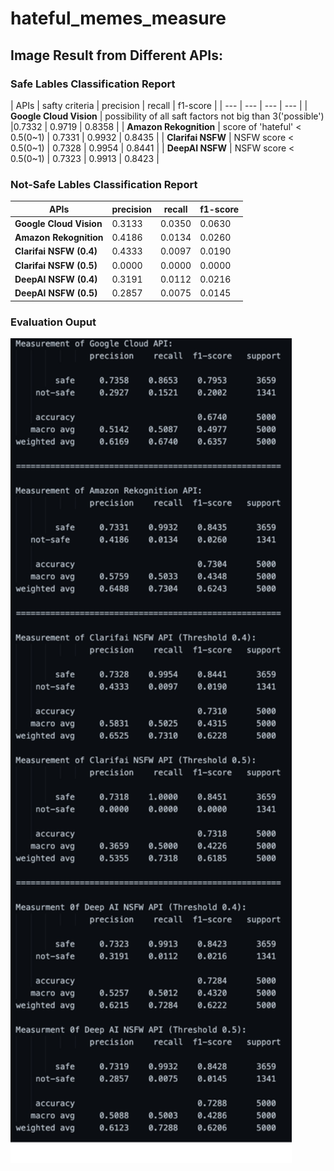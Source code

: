 # hateful_memes_measure
 
## Image Result from Different APIs:

### Safe Lables Classification Report
| APIs | safty criteria | precision | recall | f1-score | 
| --- | --- | --- | --- |
| **Google Cloud Vision** | possibility of all saft factors not big than 3('possible') |0.7332 | 0.9719 | 0.8358 |
| **Amazon Rekognition** | score of 'hateful' < 0.5(0\~1) | 0.7331 | 0.9932 | 0.8435 |
| **Clarifai NSFW**  | NSFW score < 0.5(0\~1) | 0.7328 | 0.9954 | 0.8441 |
| **DeepAI NSFW** | NSFW score < 0.5(0\~1) | 0.7323 | 0.9913 | 0.8423 |


### Not-Safe Lables Classification Report
| APIs| precision | recall | f1-score | 
| --- | --- | --- | --- | 
| **Google Cloud Vision**| 0.3133| 0.0350 | 0.0630 |
| **Amazon Rekognition**| 0.4186 | 0.0134 | 0.0260 | 
| **Clarifai NSFW (0.4)**| 0.4333| 0.0097 | 0.0190 |
| **Clarifai NSFW (0.5)**| 0.0000| 0.0000 | 0.0000 |
| **DeepAI NSFW (0.4)** | 0.3191| 0.0112 | 0.0216 |
| **DeepAI NSFW (0.5)** | 0.2857| 0.0075 | 0.0145 |

### Evaluation Ouput
<img src="https://github.com/keyanUB/hateful_memes_measure/blob/main/img_result.png?raw=true" width="450">
